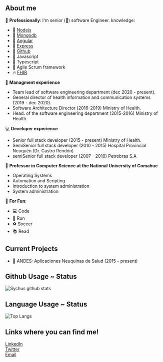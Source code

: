 ## About me

:hospital: **Professionally**: I'm senior (:tophat:) software Engineer.
knowledge:
- 🔧 [Nodejs](https://nodejs.org/en/)
- 🔧 [Mongodb](https://www.mongodb.com/)
- 🔧 [Angular](https://angular.io/)
- 🔧 [Express](https://expressjs.com/)
- 🔧 [Github](https://github.com/)
- 🔧 Javascript
- 🔧 Typescript
- 🔧 Agile Scrum framework
- :fire: [FHIR](http://fhir.org/)

:briefcase: **Managment experience**
- Team lead of software engineering department (dec 2020 - present).
- General director of health information and communication systems (2019 - dec 2020).
- Software Architecture Director (2016-2019) Ministry of Health.
- Head. of the software engineering department (2015-2016) Ministry of Health.

:computer: **Developer experience**
- Senior full stack developer (2015 - present) Ministry of Health.
- SemiSenior full stack developer (2010 - 2015) Hospital Provincial Neuquén (Dr. Castro Rendón)
- semiSenior full stack developer (2007 - 2010) Petrobras S.A

:school: **Professor in Computer Science at the National University of Comahue**
- Operating Systems
- Automation and Scripting
- Introduction to system administration
- System administration

🎉 **For Fun**:
- 💻 Code
- :running: Run
- :soccer: Soccer
- :books: Read

## Current Projects

- 🗻 ANDES: Aplicaciones Neuquinas de Salud (2015 - present)

## Github Usage ~ Status 
![Sychus github stats](https://github-readme-stats.vercel.app/api?username=sychus&show_icons=true&hide_border=true&theme=dark&private=true)   

## Language Usage ~ Status
![Top Langs](https://github-readme-stats.vercel.app/api/top-langs/?username=sychus&layout=compact&theme=dark&show_icons=true&hide_border=true&private=true)

## Links where you can find me! 
[LinkedIn](https://www.linkedin.com/in/hhfernandez/)  
[Twitter](https://twitter.com/sychus)  
[Email](mailto:hfernandez@neuquen.gov.ar)

